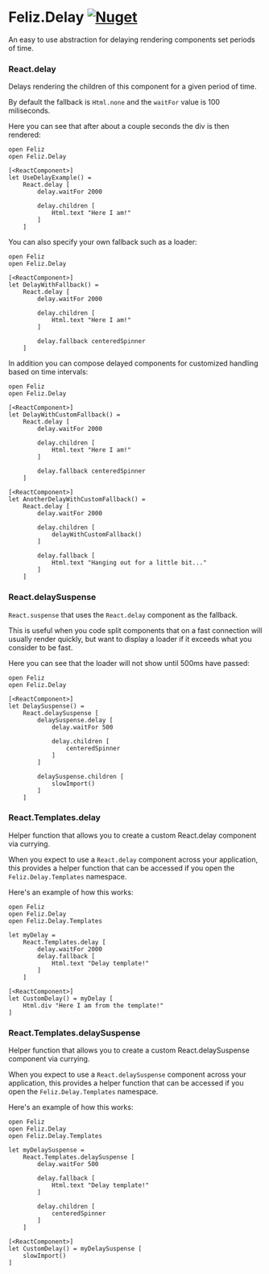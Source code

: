 # Feliz.Delay [![Nuget](https://img.shields.io/nuget/v/Feliz.Delay.svg?maxAge=0&colorB=brightgreen)](https://www.nuget.org/packages/Feliz.Delay)

An easy to use abstraction for delaying rendering components set periods of time.

### React.delay

Delays rendering the children of this component for a given period of time.

By default the fallback is `Html.none` and the `waitFor` value is 100 miliseconds.

Here you can see that after about a couple seconds the div is then rendered:

```fsharp:delay-simple
open Feliz
open Feliz.Delay

[<ReactComponent>]
let UseDelayExample() =
    React.delay [
        delay.waitFor 2000

        delay.children [
            Html.text "Here I am!"
        ]
    ]
```

You can also specify your own fallback such as a loader:

```fsharp:delay-fallback
open Feliz
open Feliz.Delay

[<ReactComponent>]
let DelayWithFallback() =
    React.delay [
        delay.waitFor 2000

        delay.children [
            Html.text "Here I am!"
        ]

        delay.fallback centeredSpinner
    ]
```

In addition you can compose delayed components for customized handling based on time intervals:

```fsharp:delay-nested
open Feliz
open Feliz.Delay

[<ReactComponent>]
let DelayWithCustomFallback() =
    React.delay [
        delay.waitFor 2000

        delay.children [
            Html.text "Here I am!"
        ]

        delay.fallback centeredSpinner
    ]

[<ReactComponent>]
let AnotherDelayWithCustomFallback() =
    React.delay [
        delay.waitFor 2000

        delay.children [
            delayWithCustomFallback()
        ]

        delay.fallback [
            Html.text "Hanging out for a little bit..."
        ]
    ]
```

### React.delaySuspense

`React.suspense` that uses the `React.delay` component as the fallback.

This is useful when you code split components that on a fast connection will usually
render quickly, but want to display a loader if it exceeds what you consider to be fast.

Here you can see that the loader will not show until 500ms have passed:

```fsharp:delay-suspense
open Feliz
open Feliz.Delay

[<ReactComponent>]
let DelaySuspense() =
    React.delaySuspense [
        delaySuspense.delay [
            delay.waitFor 500

            delay.children [
                centeredSpinner
            ]
        ]

        delaySuspense.children [
            slowImport()
        ]
    ]
```

### React.Templates.delay

Helper function that allows you to create a custom React.delay component via currying.

When you expect to use a `React.delay` component across your application, this provides a helper function
that can be accessed if you open the `Feliz.Delay.Templates` namespace.

Here's an example of how this works:

```fsharp:delay-template
open Feliz
open Feliz.Delay
open Feliz.Delay.Templates

let myDelay =
    React.Templates.delay [
        delay.waitFor 2000
        delay.fallback [
            Html.text "Delay template!"
        ]
    ]

[<ReactComponent>]
let CustomDelay() = myDelay [
    Html.div "Here I am from the template!"
]
```

### React.Templates.delaySuspense

Helper function that allows you to create a custom React.delaySuspense component via currying.

When you expect to use a `React.delaySuspense` component across your application, this provides a helper function
that can be accessed if you open the `Feliz.Delay.Templates` namespace.

Here's an example of how this works:

```fsharp:delay-suspense-template
open Feliz
open Feliz.Delay
open Feliz.Delay.Templates

let myDelaySuspense =
    React.Templates.delaySuspense [
        delay.waitFor 500

        delay.fallback [
            Html.text "Delay template!"
        ]

        delay.children [
            centeredSpinner
        ]
    ]

[<ReactComponent>]
let CustomDelay() = myDelaySuspense [
    slowImport()
]
```

